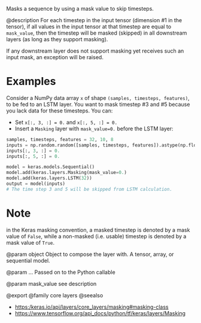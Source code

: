 Masks a sequence by using a mask value to skip timesteps.

@description
For each timestep in the input tensor (dimension #1 in the tensor),
if all values in the input tensor at that timestep
are equal to `mask_value`, then the timestep will be masked (skipped)
in all downstream layers (as long as they support masking).

If any downstream layer does not support masking yet receives such
an input mask, an exception will be raised.

# Examples
Consider a NumPy data array `x` of shape `(samples, timesteps, features)`,
to be fed to an LSTM layer. You want to mask timestep #3 and #5 because you
lack data for these timesteps. You can:

- Set `x[:, 3, :] = 0.` and `x[:, 5, :] = 0.`
- Insert a `Masking` layer with `mask_value=0.` before the LSTM layer:

```python
samples, timesteps, features = 32, 10, 8
inputs = np.random.random([samples, timesteps, features]).astype(np.float32)
inputs[:, 3, :] = 0.
inputs[:, 5, :] = 0.

model = keras.models.Sequential()
model.add(keras.layers.Masking(mask_value=0.)
model.add(keras.layers.LSTM(32))
output = model(inputs)
# The time step 3 and 5 will be skipped from LSTM calculation.
```

# Note
in the Keras masking convention, a masked timestep is denoted by
a mask value of `False`, while a non-masked (i.e. usable) timestep
is denoted by a mask value of `True`.

@param object
Object to compose the layer with. A tensor, array, or sequential model.

@param ...
Passed on to the Python callable

@param mask_value
see description

@export
@family core layers
@seealso
+ <https:/keras.io/api/layers/core_layers/masking#masking-class>
+ <https://www.tensorflow.org/api_docs/python/tf/keras/layers/Masking>
